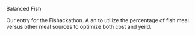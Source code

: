 Balanced Fish

Our entry for the Fishackathon.  A an to utilize the percentage of fish meal versus other meal sources to optimize both cost and yeild.
